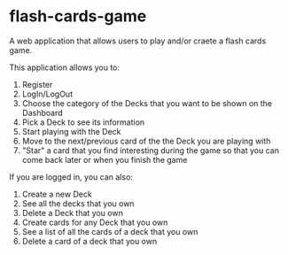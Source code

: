 # flash-cards-game
A web application that allows users to play and/or craete a flash cards game.

This application allows you to:
1. Register
2. LogIn/LogOut
3. Choose the category of the Decks that you want to be shown on the Dashboard
4. Pick a Deck to see its information 
5. Start playing with the Deck
6. Move to the next/previous card of the the Deck you are playing with
7. "Star" a card that you find interesting during the game so that you can come back later or when you finish the game

If you are logged in, you can also:
1. Create a new Deck
2. See all the decks that you own
3. Delete a Deck that you own
4. Create cards for any Deck that you own
5. See a list of all the cards of a deck that you own
6. Delete a card of a deck that you own 
